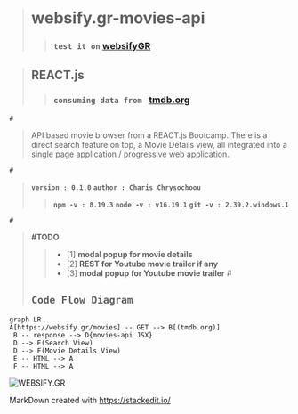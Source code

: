> # websify.gr-movies-api 
 >> ### `test it on` [websifyGR](https://websify.gr/movies/)
 
> ## REACT.js
>> ### `consuming data from `  [tmdb.org](https://www.themoviedb.org/) 

    #

> API based movie browser from a REACT.js Bootcamp. There is a direct search feature on top, a Movie Details view, all integrated into a single page application / progressive web application. 

    #

> **`version : 0.1.0`**
> **`author : Charis Chrysochoou`**
>> **`npm -v : 8.19.3`**
>> **`node -v : v16.19.1`**
>> **`git -v : 2.39.2.windows.1`**

    #

> **#TODO**
 >>- [1] **modal popup for movie details**
 >>- [2]  **REST for Youtube movie trailer if any**
 >>- [3] **modal popup for Youtube movie trailer**
    #
>## `Code Flow Diagram`

```mermaid
graph LR
A[https://websify.gr/movies] -- GET --> B[(tmdb.org)]
 B -- response --> D{movies-api JSX} 
 D --> E(Search View)
 D --> F(Movie Details View)
 E -- HTML --> A
 F -- HTML --> A

```
![WEBSIFY.GR](https://websify.gr/assets/images/logo_websify.png)

MarkDown created with https://stackedit.io/